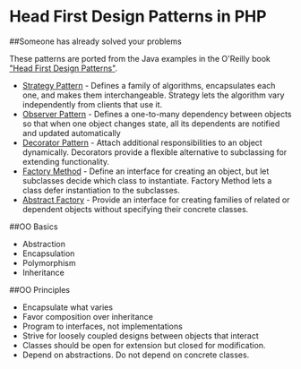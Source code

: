 # Head First Design Patterns in PHP
##Someone has already solved your problems

These patterns are ported from the Java examples in the O'Reilly book ["Head First Design Patterns"](http://www.headfirstlabs.com/books/hfdp/).

* [Strategy Pattern](StrategyPattern.php) - Defines a family of algorithms, encapsulates each one, and makes them interchangeable. Strategy lets the algorithm vary independently from clients that use it.
* [Observer Pattern](ObserverPattern.php) - Defines a one-to-many dependency between objects so that when one object changes state, all its dependents are notified and updated automatically
* [Decorator Pattern](DecoratorPattern.php) - Attach additional responsibilities to an object dynamically. Decorators provide a flexible alternative to subclassing for extending functionality.
* [Factory Method](FactoryMethod.php) - Define an interface for creating an object, but let subclasses decide which class to instantiate. Factory Method lets a class defer instantiation to the subclasses.
* [Abstract Factory](FactoryPatternAbstract.php) - Provide an interface for creating families of related or dependent objects without specifying their concrete classes.

##OO Basics
* Abstraction
* Encapsulation
* Polymorphism
* Inheritance

##OO Principles
* Encapsulate what varies
* Favor composition over inheritance
* Program to interfaces, not implementations
* Strive for loosely coupled designs between objects that interact
* Classes should be open for extension but closed for modification.
* Depend on abstractions. Do not depend on concrete classes.